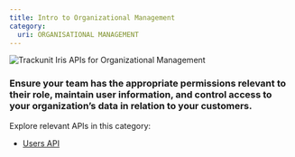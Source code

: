 ```yaml
---
title: Intro to Organizational Management
category:
  uri: ORGANISATIONAL MANAGEMENT
---
```


![Trackunit Iris APIs for Organizational Management](https://cdn.statically.io/gh/trackunit/developer-hub/master/api-docs/apis-organisational-management.png)

### Ensure your team has the appropriate permissions relevant to their role, maintain user information, and control access to your organization’s data in relation to your customers.

Explore relevant APIs in this category:

- [Users API](https://developers.trackunit.com/reference/getusers)
